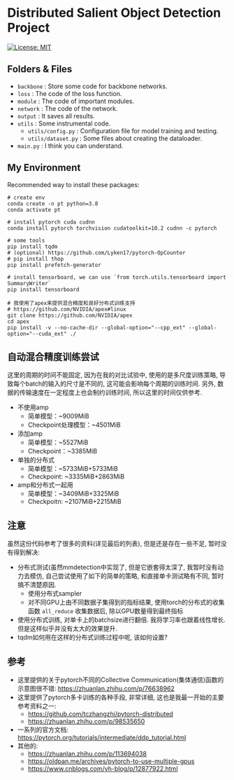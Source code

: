# Distributed Salient Object Detection Project

[![License: MIT](https://img.shields.io/badge/License-MIT-green.svg)](https://opensource.org/licenses/MIT)

## Folders & Files

* `backbone` : Store some code for backbone networks.
* `loss` : The code of the loss function.
* `module` : The code of important modules.
* `network` : The code of the network.
* `output` : It saves all results.
* `utils` : Some instrumental code.
    - `utils/config.py` : Configuration file for model training and testing.
    - `utils/dataset.py` : Some files about creating the dataloader.
* `main.py` : I think you can understand.

## My Environment

Recommended way to install these packages:

``` 
# create env
conda create -n pt python=3.8
conda activate pt

# install pytorch cuda cudnn
conda install pytorch torchvision cudatoolkit=10.2 cudnn -c pytorch

# some tools
pip install tqdm
# (optional) https://github.com/Lyken17/pytorch-OpCounter
# pip install thop
pip install prefetch-generator

# install tensorboard, we can use `from torch.utils.tensorboard import SummaryWriter`
pip install tensorboard

# 我使用了apex来提供混合精度和良好分布式训练支持
# https://github.com/NVIDIA/apex#linux
git clone https://github.com/NVIDIA/apex
cd apex
pip install -v --no-cache-dir --global-option="--cpp_ext" --global-option="--cuda_ext" ./
```

## 自动混合精度训练尝试

这里的周期的时间不能固定, 因为在我的对比试验中, 使用的是多尺度训练策略, 导致每个batch的输入的尺寸是不同的, 这可能会影响每个周期的训练时间.
另外, 数据的传输速度在一定程度上也会制约训练时间, 所以这里的时间仅供参考.

* 不使用amp
    - 简单模型：~9009MiB
    - Checkpoint处理模型：~4501MiB
* 添加amp
    - 简单模型：~5527MiB
    - Checkpoint：~3385MiB
* 单独的分布式
    - 简单模型：~5733MiB+5733MiB
    - Checkpoint: ~3335MiB+2863MiB
* amp和分布式一起用
    - 简单模型：~3409MiB+3325MiB
    - Checkpoitn: ~2107MiB+2215MiB

## 注意

虽然这份代码参考了很多的资料(详见最后的列表), 但是还是存在一些不足, 暂时没有得到解决:

* 分布式测试(虽然mmdetection中实现了, 但是它嵌套得太深了, 我暂时没有动力去模仿, 自己尝试使用了如下的简单的策略, 和直接单卡测试略有不同, 暂时搞不清楚原因.
  + 使用分布式sampler
  + 对不同GPU上由不同数据子集得到的指标结果, 使用torch的分布式的收集函数 `all_reduce` 收集数据后, 除以GPU数量得到最终指标
* 使用分布式训练, 对单卡上的batchsize进行翻倍. 我将学习率也跟着线性增长. 但是这样似乎并没有太大的效果提升.
* tqdm如何用在这样的分布式训练过程中呢, 该如何设置?

## 参考

* 这里提供的关于pytorch不同的Collective Communication(集体通信)函数的示意图很不错: https://zhuanlan.zhihu.com/p/76638962
* 这里提供了pytorch多卡训练的各种手段, 非常详细, 这也是我最一开始的主要参考资料之一:
  + https://github.com/tczhangzhi/pytorch-distributed
  + https://zhuanlan.zhihu.com/p/98535650
* 一系列的官方文档: https://pytorch.org/tutorials/intermediate/ddp_tutorial.html
* 其他的:
  + https://zhuanlan.zhihu.com/p/113694038
  + https://oldpan.me/archives/pytorch-to-use-multiple-gpus
  + https://www.cnblogs.com/yh-blog/p/12877922.html
